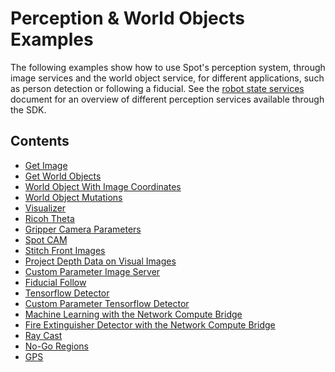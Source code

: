 <!--
Copyright (c) 2023 Boston Dynamics, Inc.  All rights reserved.

Downloading, reproducing, distributing or otherwise using the SDK Software
is subject to the terms and conditions of the Boston Dynamics Software
Development Kit License (20191101-BDSDK-SL).
-->

# Perception & World Objects Examples

The following examples show how to use Spot's perception system, through image services and the world object service, for different applications, such as person detection or following a fiducial. See the [robot state services](../../../docs/concepts/robot_services.md) document for an overview of different perception services available through the SDK.

## Contents

- [Get Image](../get_image/README.md)
- [Get World Objects](../get_world_objects/README.md)
- [World Object With Image Coordinates](../world_object_with_image_coordinates/README.md)
- [World Object Mutations](../world_object_mutations/README.md)
- [Visualizer](../visualizer/README.md)
- [Ricoh Theta](../ricoh_theta/README.md)
- [Gripper Camera Parameters](../gripper_camera_params/README.md)
- [Spot CAM](../spot_cam/README.md)
- [Stitch Front Images](../stitch_front_images/README.md)
- [Project Depth Data on Visual Images](../get_depth_plus_visual_image/README.md)
- [Custom Parameter Image Server](../service_customization/custom_parameter_image_server/README.md)
- [Fiducial Follow](../fiducial_follow/README.md)
- [Tensorflow Detector](../spot_tensorflow_detector/README.md)
- [Custom Parameter Tensorflow Detector](../service_customization/custom_parameter_ncb_worker/README.md)
- [Machine Learning with the Network Compute Bridge](../network_compute_bridge/README.md)
- [Fire Extinguisher Detector with the Network Compute Bridge](../network_compute_bridge/fire_extinguisher_server/README.md)
- [Ray Cast](../ray_cast/README.md)
- [No-Go Regions](../user_nogo_regions/README.md)
- [GPS](../gps_service/README.md)

